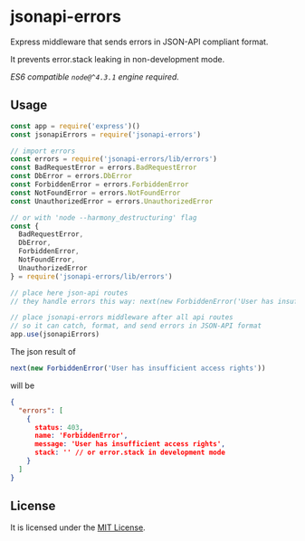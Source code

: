 # jsonapi-errors

Express middleware that sends errors in JSON-API compliant format.

It prevents error.stack leaking in non-development mode.

_ES6 compatible `node@^4.3.1` engine required._

## Usage

```js
const app = require('express')()
const jsonapiErrors = require('jsonapi-errors')

// import errors
const errors = require('jsonapi-errors/lib/errors')
const BadRequestError = errors.BadRequestError
const DbError = errors.DbError
const ForbiddenError = errors.ForbiddenError
const NotFoundError = errors.NotFoundError
const UnauthorizedError = errors.UnauthorizedError

// or with 'node --harmony_destructuring' flag
const {
  BadRequestError,
  DbError,
  ForbiddenError,
  NotFoundError,
  UnauthorizedError
} = require('jsonapi-errors/lib/errors')

// place here json-api routes
// they handle errors this way: next(new ForbiddenError('User has insufficient access rights'))

// place jsonapi-errors middleware after all api routes
// so it can catch, format, and send errors in JSON-API format
app.use(jsonapiErrors)
```

The json result of
```js
next(new ForbiddenError('User has insufficient access rights'))
```
will be
```json
{
  "errors": [
    {
      status: 403,
      name: 'ForbiddenError',
      message: 'User has insufficient access rights',
      stack: '' // or error.stack in development mode
    }
  ]
}
```

## License
It is licensed under the [MIT License](https://github.com/alexkval/jsonapi-errors/blob/master/LICENSE).
